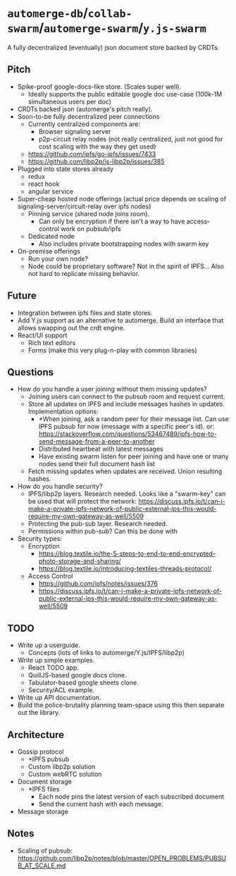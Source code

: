 # `automerge-db`/`collab-swarm`/`automerge-swarm`/`y.js-swarm`

A fully decentralized (eventually) json document store backed by CRDTs.

## Pitch

- Spike-proof google-docs-like store. (Scales super well).
  - Ideally supports the public editable google doc use-case (100k-1M simultaneous users per doc)
- CRDTs backed json (automerge's pitch really).
- Soon-to-be fully decentralized peer connections
  - Currently centralized components are:
    - Browser signaling server
    - p2p-circuit relay nodes (not really centralized, just not good for cost scaling with the way they get used)
  - <https://github.com/ipfs/go-ipfs/issues/7433>
  - <https://github.com/libp2p/js-libp2p/issues/385>
- Plugged into state stores already
  - redux
  - react hook
  - angular service
- Super-cheap hosted node offerings (actual price depends on scaling of signaling-server/circuit-relay over ipfs nodes)
  - Pinning service (shared node joins room).
    - Can only be encryption if there isn't a way to have access-control work on pubsub/ipfs
  - Dedicated node
    - Also includes private bootstrapping nodes with swarm key
- On-premise offerings
  - Run your own node?
  - Node could be proprietary software? Not in the spirit of IPFS... Also not hard to replicate missing behavior.

## Future

- Integration between ipfs files and state stores.
- Add Y.js support as an alternative to automerge. Build an interface that allows swapping out the crdt engine.
- React/UI support
  - Rich text editors
  - Forms (make this very plug-n-play with common libraries)

## Questions

- How do you handle a user joining without them missing updates?
  - Joining users can connect to the pubsub room and request current.
  - Store all updates on IPFS and include messages hashes in updates. Implementation options:
    - *When joining, ask a random peer for their message list. Can use IPFS pubsub for now (message with a specific peer's id). or: <https://stackoverflow.com/questions/53467489/ipfs-how-to-send-message-from-a-peer-to-another>
    - Distributed heartbeat with latest messages
    - Have existing swarm listen for peer joining and have one or many nodes send their full document hash list
  - Fetch missing updates when updates are received. Union resulting hashes.
- How do you handle security?
  - IPFS/libp2p layers. Research needed. Looks like a "swarm-key" can be used that will protect the network:
    <https://discuss.ipfs.io/t/can-i-make-a-private-ipfs-network-of-public-external-ips-this-would-require-my-own-gateway-as-well/5509>
  - Protecting the pub-sub layer. Research needed.
  - Permissions within pub-sub? Can this be done with
- Security types:
  - Encryption
    - <https://blog.textile.io/the-5-steps-to-end-to-end-encrypted-photo-storage-and-sharing/>
    - <https://blog.textile.io/introducing-textiles-threads-protocol/>
  - Access Control
    - <https://github.com/ipfs/notes/issues/376>
    - <https://discuss.ipfs.io/t/can-i-make-a-private-ipfs-network-of-public-external-ips-this-would-require-my-own-gateway-as-well/5509>

## TODO

- Write up a userguide.
  - Concepts (lots of links to automerge/Y.js/IPFS/libp2p)
- Write up simple examples.
  - React TODO app.
  - QuillJS-based google docs clone.
  - Tabulator-based google sheets clone.
  - Security/ACL example.
- Write up API documentation.
- Build the police-brutality planning team-space using this then separate out the library.

## Architecture

- Gossip protocol
  - *IPFS pubsub
  - Custom libp2p solution
  - Custom webRTC solution
- Document storage
  - *IPFS files
    - Each node pins the latest version of each subscribed document
    - Send the current hash with each message.
- Message storage

## Notes

- Scaling of pubsub: <https://github.com/libp2p/notes/blob/master/OPEN_PROBLEMS/PUBSUB_AT_SCALE.md>
